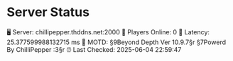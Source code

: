 # Server Status

🖥 Server: chillipepper.thddns.net:2000
👥 Players Online: 0
📶 Latency: 25.377599988132715 ms
📝 MOTD: §9Beyond Depth Ver 10.9.7§r
§7Powerd By ChilliPepper :3§r
⏰ Last Checked: 2025-06-04 22:59:47
